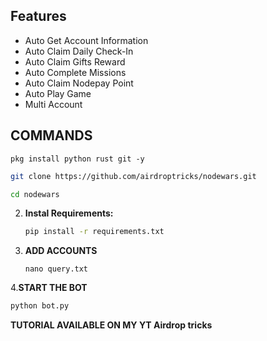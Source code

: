 ## Features

  - Auto Get Account Information
  - Auto Claim Daily Check-In
  - Auto Claim Gifts Reward
  - Auto Complete Missions
  - Auto Claim Nodepay Point
  - Auto Play Game
  - Multi Account

## COMMANDS 
```
pkg install python rust git -y
```
   ```bash
   git clone https://github.com/airdroptricks/nodewars.git
   ```
   ```bash
   cd nodewars
   ```

2. **Instal Requirements:**
   ```bash
   pip install -r requirements.txt
   ```
3. **ADD ACCOUNTS**
   ```
   nano query.txt
   ```
4.**START THE BOT**
```bash
python bot.py
```
**TUTORIAL AVAILABLE ON MY YT Airdrop tricks**

